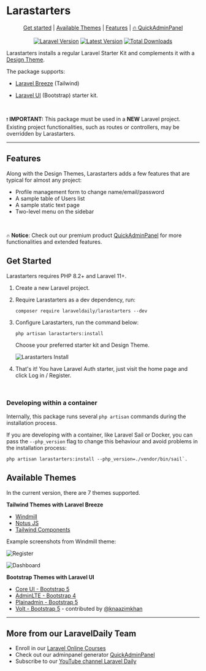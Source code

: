 # Larastarters

<div align="center">
    <p align="center">
        <a href="#get-started">Get started</a> |
        <a href="#available-themes">Available Themes</a> |
        <a href="#features">Features</a> |
        <a href="https://quickadminpanel.com" target="_blank">🔥 QuickAdminPanel</a>
            <br/> <br/>
        <a href="https://packagist.org/packages/LaravelDaily/Larastarters"><img alt="Laravel Version" src="https://img.shields.io/static/v1?label=laravel&message=%E2%89%A511.0&color=0078BE&logo=laravel&style=flat-square"></a>
        <a href="https://packagist.org/packages/LaravelDaily/Larastarters"><img alt="Latest Version" src="https://img.shields.io/packagist/v/LaravelDaily/Larastarters"></a>
        <a href="https://packagist.org/packages/LaravelDaily/Larastarters"><img alt="Total Downloads" src="https://img.shields.io/packagist/dt/LaravelDaily/Larastarters"></a>
  </p>
</div>

Larastarters installs a regular Laravel Starter Kit and complements it with a [Design Theme](#available-themes).

The package supports:

- [Laravel Breeze](https://github.com/laravel/breeze) (Tailwind)

- [Laravel UI](https://github.com/laravel/ui) (Bootstrap) starter kit.

<br/>

` ❗ ` **IMPORTANT:**  This package must be used in a **NEW** Laravel project. Existing project functionalities, such as routes or controllers, may be overridden by Larastarters.

---

## Features

Along with the Design Themes, Larastarters adds a few features that are typical for almost any project:

- Profile management form to change name/email/password
- A sample table of Users list
- A sample static text page
- Two-level menu on the sidebar

<br/>

` 🔥 ` **Notice**: Check out our premium product [QuickAdminPanel](https://quickadminpanel.com) for more functionalities and extended features.

## Get Started

Larastarters requires PHP 8.2+ and Laravel 11+.

1. Create a new Laravel project.

2. Require Larastarters as a dev dependency, run:

    ```shell
    composer require laraveldaily/larastarters --dev
    ```

3. Configure Larastarters, run the command below:

    ```shell
    php artisan larastarters:install
    ```

    Choose your preferred starter kit and Design Theme.

    ![Larastarters Install](https://laraveldaily.com/uploads/2023/02/220314313-d3055051-3997-427d-98df-8bc7bbd34dd7.png)

4. That's it! You have Laravel Auth starter, just visit the home page and click Log in / Register.

<br/>

### Developing within a container

Internally, this package runs several `php artisan` commands during the installation process.

If you are developing with a container, like Laravel Sail or Docker, you can pass the `--php_version` flag to change this behaviour and avoid problems in the installation process:

```shell
php artisan larastarters:install --php_version=./vendor/bin/sail`.
```

## Available Themes

In the current version, there are 7 themes supported.

**Tailwind Themes with Laravel Breeze**

- [Windmill](https://windmillui.com/dashboard-html)
- [Notus JS](https://www.creative-tim.com/product/notus-js)
- [Tailwind Components](https://github.com/tailwindcomponents/dashboard)

Example screenshots from Windmill theme:

![Register](https://laraveldaily.com/wp-content/uploads/2021/10/Screenshot-2021-10-26-at-07.24.59.png)

![Dashboard](https://laraveldaily.com/wp-content/uploads/2021/10/Screenshot-2021-10-26-at-07.25.32.png)

**Bootstrap Themes with Laravel UI**

- [Core UI - Bootstrap 5](https://coreui.io/)
- [AdminLTE - Bootstrap 4](https://adminlte.io/)
- [Plainadmin - Bootstrap 5](https://plainadmin.com/)
- [Volt - Bootstrap 5](https://demo.themesberg.com/volt/) - contributed by [@knaazimkhan](https://github.com/knaazimkhan)

---

## More from our LaravelDaily Team

- Enroll in our [Laravel Online Courses](https://laraveldaily.com/courses)
- Check out our adminpanel generator [QuickAdminPanel](https://quickadminpanel.com)
- Subscribe to our [YouTube channel Laravel Daily](https://www.youtube.com/channel/UCTuplgOBi6tJIlesIboymGA)
